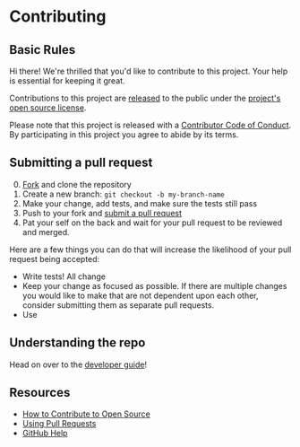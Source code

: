 # Contributing

## Basic Rules

[fork]: https://github.com/actions/github/fork
[pr]: https://github.com/actions/github/compare
[code-of-conduct]: CODE_OF_CONDUCT.md

Hi there! We're thrilled that you'd like to contribute to this project. Your help is essential for keeping it great.

Contributions to this project are [released](https://help.github.com/articles/github-terms-of-service/#6-contributions-under-repository-license) to the public under the [project's open source license](LICENSE).

Please note that this project is released with a [Contributor Code of Conduct][code-of-conduct]. By participating in this project you agree to abide by its terms.

## Submitting a pull request

0. [Fork][fork] and clone the repository
1. Create a new branch: `git checkout -b my-branch-name`
2. Make your change, add tests, and make sure the tests still pass
3. Push to your fork and [submit a pull request](https://help.github.com/en/articles/creating-a-pull-request)
4. Pat your self on the back and wait for your pull request to be reviewed and merged.

Here are a few things you can do that will increase the likelihood of your pull request being accepted:

- Write tests! All change
- Keep your change as focused as possible. If there are multiple changes you would like to make that are not dependent upon each other, consider submitting them as separate pull requests.
- Use

## Understanding the repo

Head on over to the [developer guide](./developer_guide.md)!

## Resources

- [How to Contribute to Open Source](https://opensource.guide/how-to-contribute/)
- [Using Pull Requests](https://help.github.com/articles/about-pull-requests/)
- [GitHub Help](https://help.github.com)
